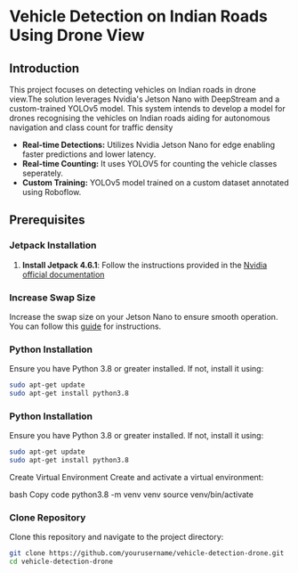 
# Vehicle Detection on Indian Roads Using Drone View 

## Introduction
This project focuses on detecting vehicles on Indian roads in drone view.The solution leverages Nvidia's Jetson Nano with DeepStream and a custom-trained YOLOv5 model. 
This system intends to develop a model for drones recognising the vehicles on Indian roads aiding for autonomous navigation and class count for traffic density
- **Real-time Detections:** Utilizes Nvidia Jetson Nano for edge enabling faster predictions and lower latency.
- **Real-time Counting:** It uses YOLOV5 for counting the vehicle classes seperately.
- **Custom Training:** YOLOv5 model trained on a custom dataset annotated using Roboflow.

## Prerequisites

### Jetpack Installation
1. **Install Jetpack 4.6.1**:
   Follow the instructions provided in the [Nvidia official documentation](https://developer.nvidia.com/embedded/learn/get-started-jetson-nano-devkit)

### Increase Swap Size
Increase the swap size on your Jetson Nano to ensure smooth operation. You can follow this [guide](https://www.forecr.io/blogs/programming/how-to-increase-swap-space-on-jetson-modules) for instructions.

### Python Installation
Ensure you have Python 3.8 or greater installed. If not, install it using:
```bash
sudo apt-get update
sudo apt-get install python3.8
```

### Python Installation
Ensure you have Python 3.8 or greater installed. If not, install it using:
```bash
sudo apt-get update
sudo apt-get install python3.8
```

Create Virtual Environment
Create and activate a virtual environment:

bash
Copy code
python3.8 -m venv venv
source venv/bin/activate

### Clone Repository
Clone this repository and navigate to the project directory:
```bash
git clone https://github.com/yourusername/vehicle-detection-drone.git
cd vehicle-detection-drone
